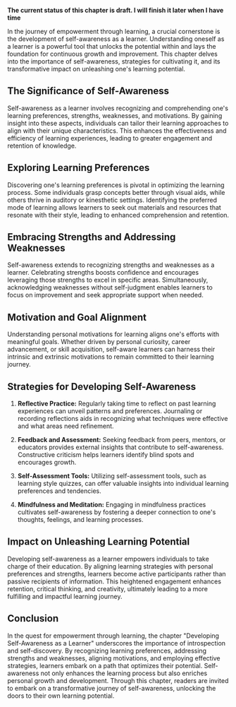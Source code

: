 **The current status of this chapter is draft. I will finish it later when I have time**

In the journey of empowerment through learning, a crucial cornerstone is the development of self-awareness as a learner. Understanding oneself as a learner is a powerful tool that unlocks the potential within and lays the foundation for continuous growth and improvement. This chapter delves into the importance of self-awareness, strategies for cultivating it, and its transformative impact on unleashing one's learning potential.

The Significance of Self-Awareness
----------------------------------

Self-awareness as a learner involves recognizing and comprehending one's learning preferences, strengths, weaknesses, and motivations. By gaining insight into these aspects, individuals can tailor their learning approaches to align with their unique characteristics. This enhances the effectiveness and efficiency of learning experiences, leading to greater engagement and retention of knowledge.

Exploring Learning Preferences
------------------------------

Discovering one's learning preferences is pivotal in optimizing the learning process. Some individuals grasp concepts better through visual aids, while others thrive in auditory or kinesthetic settings. Identifying the preferred mode of learning allows learners to seek out materials and resources that resonate with their style, leading to enhanced comprehension and retention.

Embracing Strengths and Addressing Weaknesses
---------------------------------------------

Self-awareness extends to recognizing strengths and weaknesses as a learner. Celebrating strengths boosts confidence and encourages leveraging those strengths to excel in specific areas. Simultaneously, acknowledging weaknesses without self-judgment enables learners to focus on improvement and seek appropriate support when needed.

Motivation and Goal Alignment
-----------------------------

Understanding personal motivations for learning aligns one's efforts with meaningful goals. Whether driven by personal curiosity, career advancement, or skill acquisition, self-aware learners can harness their intrinsic and extrinsic motivations to remain committed to their learning journey.

Strategies for Developing Self-Awareness
----------------------------------------

1. **Reflective Practice:** Regularly taking time to reflect on past learning experiences can unveil patterns and preferences. Journaling or recording reflections aids in recognizing what techniques were effective and what areas need refinement.

2. **Feedback and Assessment:** Seeking feedback from peers, mentors, or educators provides external insights that contribute to self-awareness. Constructive criticism helps learners identify blind spots and encourages growth.

3. **Self-Assessment Tools:** Utilizing self-assessment tools, such as learning style quizzes, can offer valuable insights into individual learning preferences and tendencies.

4. **Mindfulness and Meditation:** Engaging in mindfulness practices cultivates self-awareness by fostering a deeper connection to one's thoughts, feelings, and learning processes.

Impact on Unleashing Learning Potential
---------------------------------------

Developing self-awareness as a learner empowers individuals to take charge of their education. By aligning learning strategies with personal preferences and strengths, learners become active participants rather than passive recipients of information. This heightened engagement enhances retention, critical thinking, and creativity, ultimately leading to a more fulfilling and impactful learning journey.

Conclusion
----------

In the quest for empowerment through learning, the chapter "Developing Self-Awareness as a Learner" underscores the importance of introspection and self-discovery. By recognizing learning preferences, addressing strengths and weaknesses, aligning motivations, and employing effective strategies, learners embark on a path that optimizes their potential. Self-awareness not only enhances the learning process but also enriches personal growth and development. Through this chapter, readers are invited to embark on a transformative journey of self-awareness, unlocking the doors to their own learning potential.
